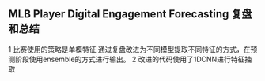 ##  MLB Player Digital Engagement Forecasting 复盘和总结
1 比赛使用的策略是单模特征 通过复盘改进为不同模型提取不同特征的方式，在预测阶段使用ensemble的方式进行输出。
2 改进的代码使用了1DCNN进行特征抽取
